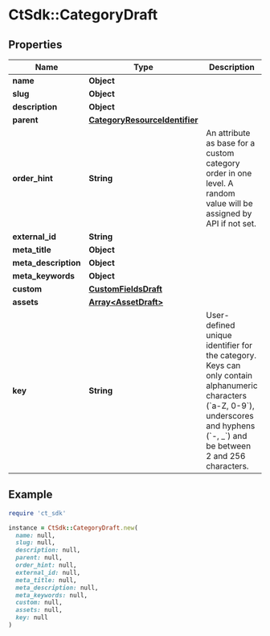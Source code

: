 # CtSdk::CategoryDraft

## Properties

| Name | Type | Description | Notes |
| ---- | ---- | ----------- | ----- |
| **name** | **Object** |  |  |
| **slug** | **Object** |  |  |
| **description** | **Object** |  | [optional] |
| **parent** | [**CategoryResourceIdentifier**](CategoryResourceIdentifier.md) |  | [optional] |
| **order_hint** | **String** | An attribute as base for a custom category order in one level. A random value will be assigned by API if not set. | [optional] |
| **external_id** | **String** |  | [optional] |
| **meta_title** | **Object** |  | [optional] |
| **meta_description** | **Object** |  | [optional] |
| **meta_keywords** | **Object** |  | [optional] |
| **custom** | [**CustomFieldsDraft**](CustomFieldsDraft.md) |  | [optional] |
| **assets** | [**Array&lt;AssetDraft&gt;**](AssetDraft.md) |  | [optional] |
| **key** | **String** | User-defined unique identifier for the category. Keys can only contain alphanumeric characters (&#x60;a-Z, 0-9&#x60;), underscores and hyphens (&#x60;-, _&#x60;) and be between 2 and 256 characters. | [optional] |

## Example

```ruby
require 'ct_sdk'

instance = CtSdk::CategoryDraft.new(
  name: null,
  slug: null,
  description: null,
  parent: null,
  order_hint: null,
  external_id: null,
  meta_title: null,
  meta_description: null,
  meta_keywords: null,
  custom: null,
  assets: null,
  key: null
)
```

